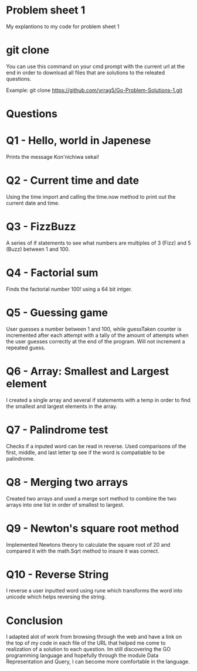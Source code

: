 # Problem sheet 1
My explantions to my code for problem sheet 1

# git clone

You can use this command on your cmd prompt with the current url at the end in order to download all files 
that are solutions to the releated questions.

Example: git clone https://github.com/yrrag5/Go-Problem-Solutions-1.git

# Questions

# Q1 - Hello, world in Japenese

Prints the message Kon'nichiwa sekai!

# Q2 - Current time and date 

Using the time import and calling the time.now method to print out the current date and time. 

# Q3 - FizzBuzz

A series of if statements to see what numbers are multiples of 3 (Fizz) and 5 (Buzz) between 1 and 100. 

# Q4 - Factorial sum

Finds the factorial number 100! using a 64 bit intger.

# Q5 - Guessing game 

User guesses a number between 1 and 100, while guessTaken counter is incremented after each attempt with a tally of the amount of attempts when the user guesses correctly at the end of the program. Will not increment a repeated guess.

# Q6 -  Array: Smallest and Largest element 

I created a single array and several if statements with a temp in order to find the smallest and largest elements in the array. 

# Q7 - Palindrome test

Checks if a inputed word can be read in reverse. Used comparisons of the first, middle, and last letter tp see if the word is compatiable to be palindrome.

# Q8 - Merging two arrays

Created two arrays and used a merge sort method to combine the two arrays into one list in order of smallest to largest.

# Q9 - Newton's square root method

Implemented Newtons theory to calculate the square root of 20 and compared it with the math.Sqrt method to insure it was correct.

# Q10 - Reverse String

I reverse a user inputted word using rune which transforms the word into unicode which helps reversing the string.

# Conclusion

I adapted alot of work from browsing through the web and have a link on the top of my code in each file of the URL that helped me come to realization of a solution to each question. Im still discovering the GO programming language and hopefully through the module Data Representation and Query, I can become more comfortable in the language.
